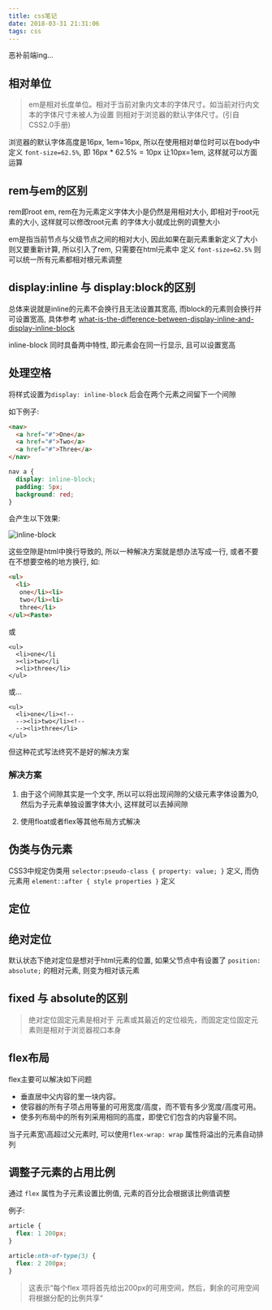 ```yaml
---
title: css笔记
date: 2018-03-31 21:31:06
tags: css
---
```


恶补前端ing...

<!-- more -->

相对单位
--------

> em是相对长度单位。相对于当前对象内文本的字体尺寸。如当前对行内文本的字体尺寸未被人为设置
> 则相对于浏览器的默认字体尺寸。(引自CSS2.0手册)

浏览器的默认字体高度是16px, 1em=16px, 所以在使用相对单位时可以在body中定义 `font-size=62.5%`, 即 16px * 62.5% = 10px
让10px=1em, 这样就可以方面运算

## rem与em的区别

rem即root em, rem在为元素定义字体大小是仍然是用相对大小, 即相对于root元素的大小, 这样就可以修改root元素
的字体大小就成比例的调整大小

em是指当前节点与父级节点之间的相对大小, 因此如果在副元素重新定义了大小则又要重新计算, 所以引入了rem, 只需要在html元素中
定义 `font-size=62.5%` 则可以统一所有元素都相对根元素调整


display:inline 与 display:block的区别
-------------------------------------

总体来说就是inline的元素不会换行且无法设置其宽高, 而block的元素则会换行并可设置宽高,
具体参考 [what-is-the-difference-between-display-inline-and-display-inline-block](https://stackoverflow.com/questions/8969381/what-is-the-difference-between-display-inline-and-display-inline-block)

inline-block 同时具备两中特性, 即元素会在同一行显示, 且可以设置宽高

## 处理空格

将样式设置为`display: inline-block` 后会在两个元素之间留下一个间隙

如下例子:

```html
<nav>
  <a href="#">One</a>
  <a href="#">Two</a>
  <a href="#">Three</a>
</nav>
```

```css
nav a {
  display: inline-block;
  padding: 5px;
  background: red;
}
```

会产生以下效果:

![inline-block](/images/inline_block.png)

这些空隙是html中换行导致的, 所以一种解决方案就是想办法写成一行, 或者不要在不想要空格的地方换行, 如:

```html
<ul>
  <li>
   one</li><li>
   two</li><li>
   three</li>
</ul><Paste>
```

或

```
<ul>
  <li>one</li
  ><li>two</li
  ><li>three</li>
</ul>
```

或...

```
<ul>
  <li>one</li><!--
  --><li>two</li><!--
  --><li>three</li>
</ul>
```

但这种花式写法终究不是好的解决方案

### 解决方案

1. 由于这个间隙其实是一个文字, 所以可以将出现间隙的父级元素字体设置为0,
然后为子元素单独设置字体大小, 这样就可以去掉间隙

2. 使用float或者flex等其他布局方式解决

## 伪类与伪元素

CSS3中规定伪类用 `selector:pseudo-class { property: value; }` 定义, 而伪元素用 `element::after { style properties }` 定义

定位
-----

## 绝对定位

默认状态下绝对定位是想对于html元素的位置, 如果父节点中有设置了
`position: absolute;` 的相对元素, 则变为相对该元素

## fixed 与 absolute的区别

> 绝对定位固定元素是相对于 <html> 元素或其最近的定位祖先，而固定定位固定元素则是相对于浏览器视口本身

flex布局
---------

flex主要可以解决如下问题

- 垂直居中父内容的里一块内容。
- 使容器的所有子项占用等量的可用宽度/高度，而不管有多少宽度/高度可用。
- 使多列布局中的所有列采用相同的高度，即使它们包含的内容量不同。

当子元素宽\高超过父元素时, 可以使用`flex-wrap: wrap` 属性将溢出的元素自动排列

## 调整子元素的占用比例

通过 `flex` 属性为子元素设置比例值, 元素的百分比会根据该比例值调整

例子:

```css
article {
  flex: 1 200px;
}

article:nth-of-type(3) {
  flex: 2 200px;
}
```

> 这表示“每个flex 项将首先给出200px的可用空间，然后，剩余的可用空间将根据分配的比例共享“
